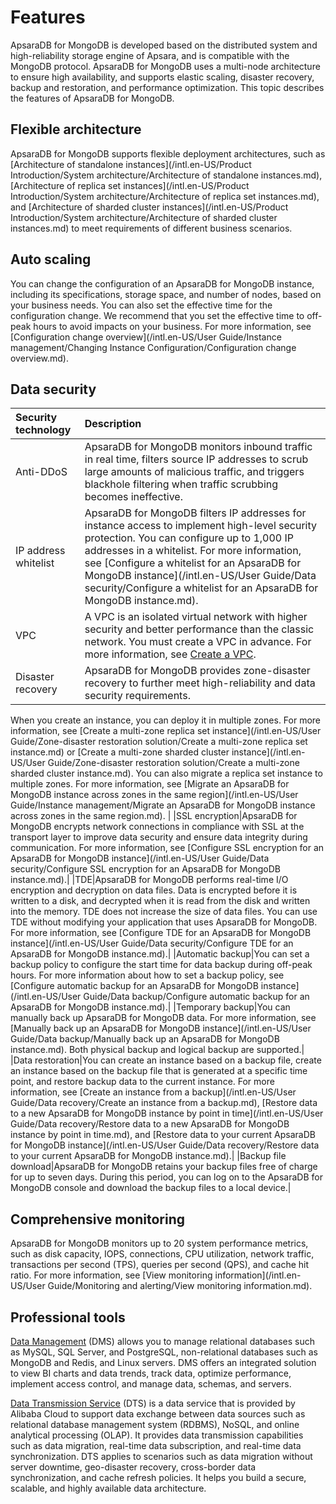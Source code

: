 # Features

ApsaraDB for MongoDB is developed based on the distributed system and high-reliability storage engine of Apsara, and is compatible with the MongoDB protocol. ApsaraDB for MongoDB uses a multi-node architecture to ensure high availability, and supports elastic scaling, disaster recovery, backup and restoration, and performance optimization. This topic describes the features of ApsaraDB for MongoDB.

## Flexible architecture

ApsaraDB for MongoDB supports flexible deployment architectures, such as [Architecture of standalone instances](/intl.en-US/Product Introduction/System architecture/Architecture of standalone instances.md), [Architecture of replica set instances](/intl.en-US/Product Introduction/System architecture/Architecture of replica set instances.md), and [Architecture of sharded cluster instances](/intl.en-US/Product Introduction/System architecture/Architecture of sharded cluster instances.md) to meet requirements of different business scenarios.

## Auto scaling

You can change the configuration of an ApsaraDB for MongoDB instance, including its specifications, storage space, and number of nodes, based on your business needs. You can also set the effective time for the configuration change. We recommend that you set the effective time to off-peak hours to avoid impacts on your business. For more information, see [Configuration change overview](/intl.en-US/User Guide/Instance management/Changing Instance Configuration/Configuration change overview.md).

## Data security

|Security technology|Description|
|:------------------|:----------|
|Anti-DDoS|ApsaraDB for MongoDB monitors inbound traffic in real time, filters source IP addresses to scrub large amounts of malicious traffic, and triggers blackhole filtering when traffic scrubbing becomes ineffective.|
|IP address whitelist|ApsaraDB for MongoDB filters IP addresses for instance access to implement high-level security protection. You can configure up to 1,000 IP addresses in a whitelist. For more information, see [Configure a whitelist for an ApsaraDB for MongoDB instance](/intl.en-US/User Guide/Data security/Configure a whitelist for an ApsaraDB for MongoDB instance.md).|
|VPC|A VPC is an isolated virtual network with higher security and better performance than the classic network. You must create a VPC in advance. For more information, see [Create a VPC](~~65402~~).|
|Disaster recovery|ApsaraDB for MongoDB provides zone-disaster recovery to further meet high-reliability and data security requirements.

When you create an instance, you can deploy it in multiple zones. For more information, see [Create a multi-zone replica set instance](/intl.en-US/User Guide/Zone-disaster restoration solution/Create a multi-zone replica set instance.md) or [Create a multi-zone sharded cluster instance](/intl.en-US/User Guide/Zone-disaster restoration solution/Create a multi-zone sharded cluster instance.md). You can also migrate a replica set instance to multiple zones. For more information, see [Migrate an ApsaraDB for MongoDB instance across zones in the same region](/intl.en-US/User Guide/Instance management/Migrate an ApsaraDB for MongoDB instance across zones in the same region.md). |
|SSL encryption|ApsaraDB for MongoDB encrypts network connections in compliance with SSL at the transport layer to improve data security and ensure data integrity during communication. For more information, see [Configure SSL encryption for an ApsaraDB for MongoDB instance](/intl.en-US/User Guide/Data security/Configure SSL encryption for an ApsaraDB for MongoDB instance.md).|
|TDE|ApsaraDB for MongoDB performs real-time I/O encryption and decryption on data files. Data is encrypted before it is written to a disk, and decrypted when it is read from the disk and written into the memory. TDE does not increase the size of data files. You can use TDE without modifying your application that uses ApsaraDB for MongoDB. For more information, see [Configure TDE for an ApsaraDB for MongoDB instance](/intl.en-US/User Guide/Data security/Configure TDE for an ApsaraDB for MongoDB instance.md).|
|Automatic backup|You can set a backup policy to configure the start time for data backup during off-peak hours. For more information about how to set a backup policy, see [Configure automatic backup for an ApsaraDB for MongoDB instance](/intl.en-US/User Guide/Data backup/Configure automatic backup for an ApsaraDB for MongoDB instance.md).|
|Temporary backup|You can manually back up ApsaraDB for MongoDB data. For more information, see [Manually back up an ApsaraDB for MongoDB instance](/intl.en-US/User Guide/Data backup/Manually back up an ApsaraDB for MongoDB instance.md). Both physical backup and logical backup are supported.|
|Data restoration|You can create an instance based on a backup file, create an instance based on the backup file that is generated at a specific time point, and restore backup data to the current instance. For more information, see [Create an instance from a backup](/intl.en-US/User Guide/Data recovery/Create an instance from a backup.md), [Restore data to a new ApsaraDB for MongoDB instance by point in time](/intl.en-US/User Guide/Data recovery/Restore data to a new ApsaraDB for MongoDB instance by point in time.md), and [Restore data to your current ApsaraDB for MongoDB instance](/intl.en-US/User Guide/Data recovery/Restore data to your current ApsaraDB for MongoDB instance.md).|
|Backup file download|ApsaraDB for MongoDB retains your backup files free of charge for up to seven days. During this period, you can log on to the ApsaraDB for MongoDB console and download the backup files to a local device.|

## Comprehensive monitoring

ApsaraDB for MongoDB monitors up to 20 system performance metrics, such as disk capacity, IOPS, connections, CPU utilization, network traffic, transactions per second \(TPS\), queries per second \(QPS\), and cache hit ratio. For more information, see [View monitoring information](/intl.en-US/User Guide/Monitoring and alerting/View monitoring information.md).

## Professional tools

[Data Management](~~47550~~) \(DMS\) allows you to manage relational databases such as MySQL, SQL Server, and PostgreSQL, non-relational databases such as MongoDB and Redis, and Linux servers. DMS offers an integrated solution to view BI charts and data trends, track data, optimize performance, implement access control, and manage data, schemas, and servers.

[Data Transmission Service](~~26592~~) \(DTS\) is a data service that is provided by Alibaba Cloud to support data exchange between data sources such as relational database management system \(RDBMS\), NoSQL, and online analytical processing \(OLAP\). It provides data transmission capabilities such as data migration, real-time data subscription, and real-time data synchronization. DTS applies to scenarios such as data migration without server downtime, geo-disaster recovery, cross-border data synchronization, and cache refresh policies. It helps you build a secure, scalable, and highly available data architecture.

